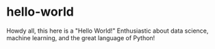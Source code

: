 # hello-world
Howdy all, this here is a "Hello World!"
Enthusiastic about data science, machine learning, and the great language of Python!
